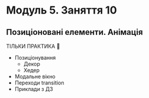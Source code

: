 # Модуль 5. Заняття 10

## Позиціоновані елементи. Анімація

ТІЛЬКИ ПРАКТИКА 🤘

- Позиціонування
  - Декор
  - Хедер
- Модальне вікно
- Переходи transition
- Приклади з ДЗ
